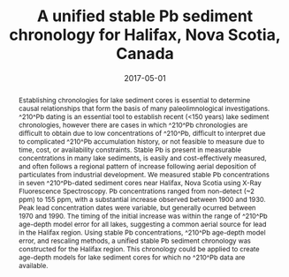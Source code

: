 ---
abstract: "Establishing chronologies for lake sediment cores is essential to determine causal relationships that form the basis of many paleolimnological investigations. ^210^Pb dating is an essential tool to establish recent (<150 years) lake sediment chronologies, however there are cases in which ^210^Pb chronologies are difficult to obtain due to low concentrations of ^210^Pb, difficult to interpret due to complicated ^210^Pb accumulation history, or not feasible to measure due to time, cost, or availability constraints. Stable Pb is present in measurable concentrations in many lake sediments, is easily and cost-effectively measured, and often follows a regional pattern of increase following aerial deposition of particulates from industrial development. We measured stable Pb concentrations in seven ^210^Pb-dated sediment cores near Halifax, Nova Scotia using X-Ray Fluorescence Spectroscopy. Pb concentrations ranged from non-detect (~2 ppm) to 155 ppm, with a substantial increase observed between 1900 and 1930. Peak lead concentration dates were variable, but generally ocurred between 1970 and 1990. The timing of the initial increase was within the range of ^210^Pb age-depth model error for all lakes, suggesting a common aerial source for lead in the Halifax region. Using stable Pb concentrations, ^210^Pb age-depth model error, and rescaling methods, a unified stable Pb sediment chronology was constructed for the Halifax region. This chronology could be applied to create age-depth models for lake sediment cores for which no ^210^Pb data are available."
authors: ["admin", "I. S Spooner", "Wendy H. Krkošek", "Graham A. Gagnon", "Chris E. White"]
date: "2017-05-01"
doi: ""
featured: false
image:
  caption: ""
  focal_point: ""
  preview_only: false
projects: []
publication: "Ontario-Québec Paleolimnology Symposium"
publication_short: ""
publication_types: ["1"]
summary: ""
tags: []
title: "A unified stable Pb sediment chronology for Halifax, Nova Scotia, Canada"
url_code: ""
url_dataset: ""
url_pdf: ""
url_poster: ""
url_project: ""
url_slides: ""
url_source: ""
url_video: ""
---